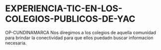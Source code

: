 # EXPERIENCIA-TIC-EN-LOS-COLEGIOS-PUBLICOS-DE-YAC
OP-CUNDINAMARCA
Nos diregimos a los colegios de aquella comunidad para brindar la conectividad para que ellos puedadn buscar informacion necesaria.
